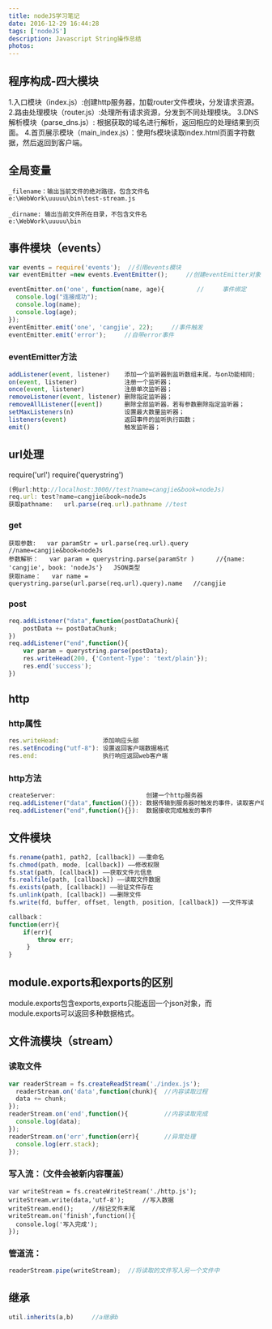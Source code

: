 ```yaml
---
title: nodeJS学习笔记
date: 2016-12-29 16:44:28
tags: ['nodeJS']
description: Javascript String操作总结
photos:
---
```


## 程序构成-四大模块
1.入口模块（index.js）:创建http服务器，加载router文件模块，分发请求资源。
2.路由处理模块（router.js）:处理所有请求资源，分发到不同处理模块。
3.DNS解析模块（parse_dns.js）: 根据获取的域名进行解析，返回相应的处理结果到页面。
4.首页展示模块（main_index.js）：使用fs模块读取index.html页面字符数据，然后返回到客户端。

## 全局变量
```
_filename：输出当前文件的绝对路径，包含文件名
e:\WebWork\uuuuu\bin\test-stream.js

_dirname: 输出当前文件所在目录，不包含文件名
e:\WebWork\uuuuu\bin
```

## 事件模块（events）
```javascript
var events = require('events');  //引用events模块
var eventEmitter =new events.EventEmitter();     //创建eventEmitter对象

eventEmitter.on('one', function(name, age){         //     事件绑定
  console.log("连接成功");
  console.log(name);
  console.log(age);
});
eventEmitter.emit('one', 'cangjie', 22);     //事件触发
eventEmitter.emit('error');     //自带error事件
```

### eventEmitter方法
```javascript
addListener(event, listener)    添加一个监听器到监听数组末尾，与on功能相同;
on(event, listener)             注册一个监听器；
once(event, listener)           注册单次监听器；
removeListener(event, listener) 删除指定监听器；
removeAllListener([event])      删除全部监听器，若有参数删除指定监听器；
setMaxListeners(n)              设置最大数量监听器；
listeners(event)                返回事件的监听执行函数；
emit()                          触发监听器；
```

## url处理
require('url')
require('querystring')
```javascript
(例url:http://localhost:3000//test?name=cangjie&book=nodeJs)
req.url: test?name=cangjie&book=nodeJs
获取pathname:   url.parse(req.url).pathname //test
```
### get
```
获取参数:   var paramStr = url.parse(req.url).query   //name=cangjie&book=nodeJs
参数解析：   var param = querystring.parse(paramStr )      //{name: 'cangjie', book: 'nodeJs'}   JSON类型
获取name：   var name = querystring.parse(url.parse(req.url).query).name   //cangjie
```

### post
```javascript
req.addListener("data",function(postDataChunk){
    postData += postDataChunk;
})
req.addListener("end",function(){
    var param = querystring.parse(postData);
    res.writeHead(200, {'Content-Type': 'text/plain'});
    res.end('success');
})
```

## http
### http属性
```javascript
res.writeHead:            添加响应头部
res.setEncoding("utf-8"): 设置返回客户端数据格式
res.end:                  执行响应返回web客户端
```

### http方法
```javascript
createServer:                         创建一个http服务器
req.addListener("data",function(){}): 数据传输到服务器时触发的事件，读取客户端传递来的数据
req.addListener("end",function(){}):  数据接收完成触发的事件
```

## 文件模块
```javascript
fs.rename(path1, path2, [callback]) ——重命名
fs.chmod(path, mode, [callback]) ——修改权限
fs.stat(path, [callback]) ——获取文件元信息
fs.realfile(path, [callback]) ——读取文件数据
fs.exists(path, [callback]) ——验证文件存在
fs.unlink(path, [callback]) ——删除文件
fs.write(fd, buffer, offset, length, position, [callback]) ——文件写读

callback：
function(err){
    if(err){
        throw err;
     }
}
```

## module.exports和exports的区别
module.exports包含exports,exports只能返回一个json对象，而module.exports可以返回多种数据格式。

## 文件流模块（stream）
### 读取文件
```javascript
var readerStream = fs.createReadStream('./index.js');
  readerStream.on('data',function(chunk){  //内容读取过程
  data += chunk;
});
readerStream.on('end',function(){          //内容读取完成
  console.log(data);
});
readerStream.on('err',function(err){       //异常处理
  console.log(err.stack);
});
```
### 写入流：（文件会被新内容覆盖）
```
var writeStream = fs.createWriteStream('./http.js');
writeStream.write(data,'utf-8');     //写入数据
writeStream.end();     //标记文件末尾
writeStream.on('finish',function(){
  console.log('写入完成');
});
```
### 管道流：
```javascript
readerStream.pipe(writeStream);  //将读取的文件写入另一个文件中
```

## 继承
```javascript
util.inherits(a,b)     //a继承b
```

<!-- jade模板:
格式：
extends layout

block centent
    h1 = title
    p Welcome to #{title}
语句：
if条件语句：
if ${name} == 'admin'
    p     this is an admin
  else
    p     this is not an admin

each循环语句：
var items = ["one", "two", "three"]
each i in items
    li = item

for循环语句：
for user in users
    for role in user.roles
          li = role -->
